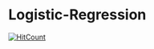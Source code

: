 # Logistic-Regression
[![HitCount](http://hits.dwyl.com/SaiBalaji22/https://githubcom/SaiBalaji22/Logistic-Regression.svg)](http://hits.dwyl.com/SaiBalaji22/https://githubcom/SaiBalaji22/Logistic-Regression)
